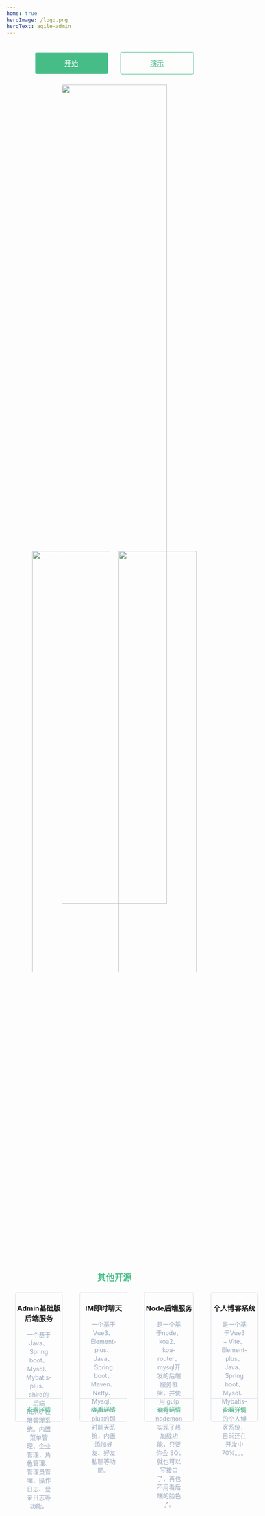 ```yaml
---
home: true
heroImage: /logo.png
heroText: agile-admin
---
```


<div class="btn-box">
  <a href="./views/start/" class="start">开始</a>
  <a href="http://admin.gumingchen.icu" target="blank" class="demo">演示</a>
</div>

<div class="img-box">
  <img class="home-img" src="https://admin.gumingchen.icu/file/frame/home.jpg" />
  <img class="personal-img" src="https://admin.gumingchen.icu/file/frame/personal.jpg" />
  <img class="file-img" src="https://admin.gumingchen.icu/file/frame/file.jpg" />
</div>

<div class="other-title">其他开源</div>
<div class="other-box">
  <div>
    <h3>Admin基础版后端服务</h3>
    <p>一个基于Java、Spring boot、Mysql、Mybatis-plus、shiro的后端 RBAC 权限管理系统。内置菜单管理、企业管理、角色管理、管理员管理、操作日志、登录日志等功能。</p>
    <a href="https://github.com/gmingchen/java-spring-boot-admin" target="blank">查看详情</a>
  </div>
  <div>
    <h3>IM即时聊天</h3>
    <p>一个基于Vue3、Element-plus、Java、Spring boot、Maven、Netty、Mysql、Mybatis-plus的即时聊天系统，内置添加好友、好友私聊等功能。</p>
    <a href="https://github.com/gmingchen/vue3-element-plus-im" target="blank">查看详情</a>
  </div>
  <div>
    <h3>Node后端服务</h3>
    <p>是一个基于node、koa2、koa-router、mysql开发的后端服务框架，并使用 gulp 和 gulp-nodemon 实现了热加载功能，只要你会 SQL 就也可以写接口了，再也不用看后端的脸色了。</p>
    <a href="https://github.com/gmingchen/node-server" target="blank">查看详情</a>
  </div>
  <div>
    <h3>个人博客系统</h3>
    <p>是一个基于Vue3 + Vite、Element-plus、Java、Spring boot、Mysql、Mybatis-plus开发的个人博客系统，目前还在开发中 70%。。。</p>
    <a href="https://github.com/gmingchen/vue3-element-plus-blog" target="blank">查看详情</a>
  </div>
</div>

<style>
.home {
  max-width: 1200px!important;
}
.home .hero img {
  height: 200px;
}
.home .hero .description {
  font-size: 14px!important;
}

.btn-box {
  height: 100px;
  width: 400px;
  margin: 0 auto;
  display: flex;
  justify-content: space-around;
  align-items: center;
}
.btn-box a {
  display: inline-block;
  height: 50px;
  width: 170px;
  line-height: 50px;
  text-align:center;
  font-size: 1rem;
  border-radius: 4px;
}
.btn-box .start {
  background: #46bd87;
  color: #fff;
}
.btn-box .start:hover {
  background: #7dd0ab
}
.btn-box .demo {
  border: 1px solid #46bd87;
  color: #46bd87;
}
.btn-box .demo:hover {
  background: rgba(19, 206, 102, 0.15)
}

.img-box {
  position: relative;
  margin-bottom: 40px;
  text-align: center;
}
.img-box .home-img {
  position: relative;
  width: 70%;
  z-index: 10;
}
.img-box .personal-img {
  position: absolute;
  width: 60%;
  left: 0;
  bottom: 4px;
  z-index: 0;
}
.img-box .file-img {
  position: absolute;
  width: 60%;
  right: 0;
  bottom: 4px;
  z-index: 0;
}

.other-title {
  font-size: 1.25rem;
  line-height: 1.75rem;
  font-weight: 700;
  text-align: center;
  color: #46bd87;
}
.other-box {
  margin: 20px 0 40px 0;
  display: flex;
  justify-content: space-around;
}
.other-box > div {
  position: relative;
  bottom: 0px;
  margin: 0 20px;
  height: 300px;
  width: 260px;
  border: 1px solid #dcdfe6;
  border-radius: 5px;
  text-align: center;
  transition: all .3s ease-in-out;
}
.other-box > div:hover {
  bottom: 6px;
  box-shadow:0 12px 32px 4px #edeff53d,0 8px 20px #edeff57a;
}
.other-box > div > p {
  font-size: 14px;
  color: #99a9bf;
  padding: 0 25px;
  line-height: 20px;
}
.other-box > div > a {
  height: 53px;
  line-height: 52px;
  font-size: 14px;
  color: #46bd87;
  text-align: center;
  border: 0;
  border-top: 1px solid #dcdfe6;
  padding: 0;
  cursor: pointer;
  width: 100%;
  position: absolute;
  bottom: 0;
  left: 0;
  border-radius: 0 0 5px 5px;
  transition: all .3s;
  text-decoration: none;
  display: block;
}
.other-box > div > a:hover {
  color: white;
  background: #46bd87;
}
</style>
